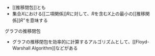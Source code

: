 - [[推移閉包]]とも
- 集合$X$における[[二項関係]]$R$に対して、$R$を含む$X$上の最小の[[推移関係]]$R^+$を意味する

グラフの推移閉包
- グラフの推移閉包を効率的に計算するアルゴリズムとして、[[Floyd-Warshall Algorithm]]などがある

